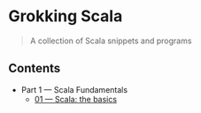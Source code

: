 # Grokking Scala
> A collection of Scala snippets and programs

## Contents

+ Part 1 &mdash; Scala Fundamentals
  + [01 &mdash; Scala: the basics](01-scala-basics/)
  